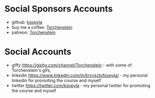 

# Social Sponsors Accounts

- github: [ksopyla](https://github.com/sponsors/ksopyla)
- buy me a coffee: [Torchenstein](https://www.buymeacoffee.com/Torchenstein)
- patreon: [Torchenstein](https://www.patreon.com/Torchenstein)



# Social Accounts


- giffy https://giphy.com/channel/Torchenstein - with some of Torchenstein's gifs, 
- linkedin https://www.linkedin.com/in/krzysztofsopyla/ - my personal linkedin for promoting the course and myself
- twitter https://twitter.com/ksopyla - my personal twitter for promoting the course and myself
